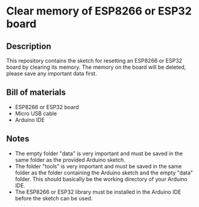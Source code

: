 # Clear memory of ESP8266 or ESP32 board

## Description
This repository contains the sketch for resetting an ESP8266 or ESP32 board by clearing its memory. The memory on the board will be deleted, please save any important data first.


## Bill of materials
* ESP8266 or ESP32 board
* Micro USB cable
* Arduino IDE


## Notes
* The empty folder "data" is very important and must be saved in the same folder as the provided Arduino sketch.
* The folder "tools" is very important and must be saved in the same folder as the folder containing the Arduino sketch and the empty "data" folder. This should basically be the working directory of your Arduino IDE. 
* The ESP8266 or ESP32 library must be installed in the Arduino IDE before the sketch can be used.

